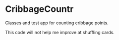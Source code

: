 CribbageCountr
==============

Classes and test app for counting cribbage points.

This code will not help me improve at shuffling cards. 

